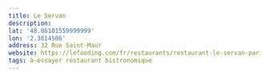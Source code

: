 ```yaml
---
title: Le Servan
description:
lat: '48.86101559999999'
lon: '2.3814506'
address: 32 Rue Saint-Maur
website: https://lefooding.com/fr/restaurants/restaurant-le-servan-paris
tags: à-essayer restaurant bistronomique
---
```

